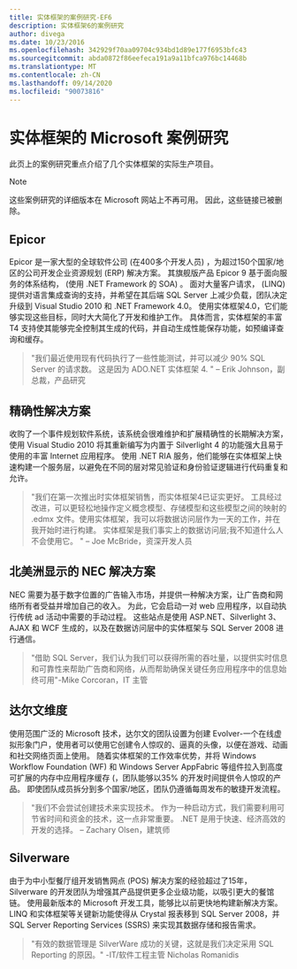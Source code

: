 ```yaml
---
title: 实体框架的案例研究-EF6
description: 实体框架6的案例研究
author: divega
ms.date: 10/23/2016
ms.openlocfilehash: 342929f70aa09704c934bd1d89e177f6953bfc43
ms.sourcegitcommit: abda0872f86eefeca191a9a11bfca976bc14468b
ms.translationtype: MT
ms.contentlocale: zh-CN
ms.lasthandoff: 09/14/2020
ms.locfileid: "90073816"
---
```

# <a name="microsoft-case-studies-for-entity-framework"></a>实体框架的 Microsoft 案例研究
此页上的案例研究重点介绍了几个实体框架的实际生产项目。
> [!NOTE]
> 这些案例研究的详细版本在 Microsoft 网站上不再可用。 因此，这些链接已被删除。

## <a name="epicor"></a>Epicor
Epicor 是一家大型的全球软件公司 (在400多个开发人员) ，为超过150个国家/地区的公司开发企业资源规划 (ERP) 解决方案。
其旗舰版产品 Epicor 9 基于面向服务的体系结构， (使用 .NET Framework 的 SOA) 。
面对大量客户请求， (LINQ) 提供对语言集成查询的支持，并希望在其后端 SQL Server 上减少负载，团队决定升级到 Visual Studio 2010 和 .NET Framework 4.0。
使用实体框架4.0，它们能够实现这些目标，同时大大简化了开发和维护工作。
具体而言，实体框架的丰富 T4 支持使其能够完全控制其生成的代码，并自动生成性能保存功能，如预编译查询和缓存。

> "我们最近使用现有代码执行了一些性能测试，并可以减少 90% SQL Server 的请求数。
这是因为 ADO.NET 实体框架 4. " – Erik Johnson，副总裁，产品研究  

## <a name="veracity-solutions"></a>精确性解决方案
收购了一个事件规划软件系统，该系统会很难维护和扩展精确性的长期解决方案，使用 Visual Studio 2010 将其重新编写为内置于 Silverlight 4 的功能强大且易于使用的丰富 Internet 应用程序。
使用 .NET RIA 服务，他们能够在实体框架上快速构建一个服务层，以避免在不同的层对常见验证和身份验证逻辑进行代码重复和允许。  

> "我们在第一次推出时实体框架销售，而实体框架4已证实更好。
工具经过改进，可以更轻松地操作定义概念模型、存储模型和这些模型之间的映射的 .edmx 文件。使用实体框架，我可以将数据访问层作为一天的工作，并在我开始时进行构建。
实体框架是我们事实上的数据访问层;我不知道什么人不会使用它。 " – Joe McBride，资深开发人员

## <a name="nec-display-solutions-of-america"></a>北美洲显示的 NEC 解决方案
NEC 需要为基于数字位置的广告输入市场，并提供一种解决方案，让广告商和网络所有者受益并增加自己的收入。
为此，它会启动一对 web 应用程序，以自动执行传统 ad 活动中需要的手动过程。
这些站点是使用 ASP.NET、Silverlight 3、AJAX 和 WCF 生成的，以及在数据访问层中的实体框架与 SQL Server 2008 进行通信。

> "借助 SQL Server，我们认为我们可以获得所需的吞吐量，以提供实时信息和可靠性来帮助广告商和网络，从而帮助确保关键任务应用程序中的信息始终可用"-Mike Corcoran，IT 主管

## <a name="darwin-dimensions"></a>达尔文维度
使用范围广泛的 Microsoft 技术，达尔文的团队设置为创建 Evolver-一个在线虚拟形象门户，使用者可以使用它创建令人惊叹的、逼真的头像，以便在游戏、动画和社交网络页面上使用。
随着实体框架的工作效率优势，并将 Windows Workflow Foundation (WF) 和 Windows Server AppFabric 等组件拉入到高度可扩展的内存中应用程序缓存 (，团队能够以35% 的开发时间提供令人惊叹的产品。
即使团队成员拆分到多个国家/地区，团队仍遵循每周发布的敏捷开发流程。

 > "我们不会尝试创建技术来实现技术。 作为一种启动方式，我们需要利用可节省时间和资金的技术，这一点非常重要。
 .NET 是用于快速、经济高效的开发的选择。 – Zachary Olsen，建筑师  

## <a name="silverware"></a>Silverware
由于为中小型餐厅组开发销售网点 (POS) 解决方案的经验超过了15年，Silverware 的开发团队为增强其产品提供更多企业级功能，以吸引更大的餐馆链。
使用最新版本的 Microsoft 开发工具，能够比以前更快地构建新解决方案。
LINQ 和实体框架等关键新功能使得从 Crystal 报表移到 SQL Server 2008，并 SQL Server Reporting Services (SSRS) 来实现其数据存储和报告需求。

> "有效的数据管理是 SilverWare 成功的关键，这就是我们决定采用 SQL Reporting 的原因。" -IT/软件工程主管 Nicholas Romanidis
